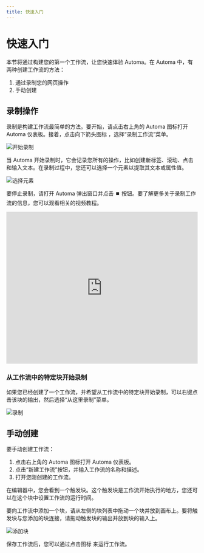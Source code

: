 ```yaml
---
title: 快速入门
---
```


# 快速入门
本节将通过构建您的第一个工作流，让您快速体验 Automa。在 Automa 中，有两种创建工作流的方法：
1. 通过录制您的网页操作
2. 手动创建

## 录制操作

录制是构建工作流最简单的方法。要开始，请点击右上角的 Automa 图标打开 Automa 仪表板。接着，点击向下箭头图标 <v-remixicon name="riArrowLeftSLine" rotate="-90" />，选择“录制工作流”菜单。

![开始录制](https://s3.ap-southeast-1.amazonaws.com/automa-pub/i/2024/11/29/ztyhv-eg.png)

当 Automa 开始录制时，它会记录您所有的操作，比如创建新标签、滚动、点击和输入文本。在录制过程中，您还可以选择一个元素以提取其文本或属性值。

![选择元素](https://s3.ap-southeast-1.amazonaws.com/automa-pub/i/2024/11/29/ztyhu-qm.png)

要停止录制，请打开 Automa 弹出窗口并点击 ⏹️ 按钮。要了解更多关于录制工作流的信息，您可以观看相关的视频教程。

<iframe width="100%" height="400" src="https://www.youtube.com/embed/NmRCgLtsPnY" title="YouTube 视频播放器" frameborder="0" allow="accelerometer; autoplay; clipboard-write; encrypted-media; gyroscope; picture-in-picture" allowfullscreen></iframe>

### 从工作流中的特定块开始录制
如果您已经创建了一个工作流，并希望从工作流中的特定块开始录制，可以右键点击该块的输出，然后选择“从这里录制”菜单。

![录制](https://s3.ap-southeast-1.amazonaws.com/automa-pub/i/2024/12/03/zzlqq-rx.gif) 

## 手动创建

要手动创建工作流：
1. 点击右上角的 Automa 图标打开 Automa 仪表板。
2. 点击“新建工作流”按钮，并输入工作流的名称和描述。
3. 打开您刚创建的工作流。

在编辑器中，您会看到一个触发块。这个触发块是工作流开始执行的地方，您还可以在这个块中设置工作流的运行时间。

要向工作流中添加一个块，请从左侧的块列表中拖动一个块并放到画布上。要将触发块与您添加的块连接，请拖动触发块的输出并放到块的输入上。

![添加块](https://s3.ap-southeast-1.amazonaws.com/automa-pub/i/2024/12/03/zzlqp-a3.gif)

保存工作流后，您可以通过点击图标 <v-remixicon name="riPlayLine" /> 来运行工作流。